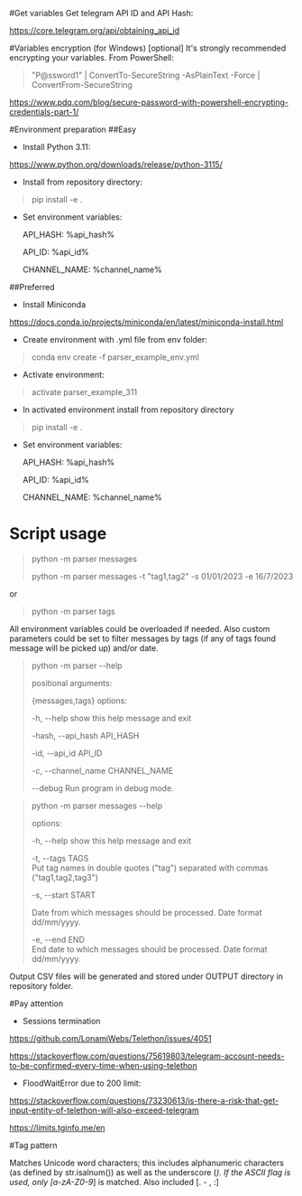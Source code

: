 #Get variables
Get telegram API ID and API Hash:

https://core.telegram.org/api/obtaining_api_id

#Variables encryption (for Windows) [optional]
It's strongly recommended encrypting your variables. From PowerShell:
> "P@ssword1" | ConvertTo-SecureString -AsPlainText -Force | ConvertFrom-SecureString

https://www.pdq.com/blog/secure-password-with-powershell-encrypting-credentials-part-1/

#Environment preparation
##Easy
- Install Python 3.11:

https://www.python.org/downloads/release/python-3115/

- Install from repository directory:

> pip install -e .
 
- Set environment variables:
  
  API_HASH: %api_hash%
  
  API_ID: %api_id%
  
  CHANNEL_NAME: %channel_name%


##Preferred
- Install Miniconda

https://docs.conda.io/projects/miniconda/en/latest/miniconda-install.html
  
- Create environment with .yml file from env folder:
> conda env create -f parser_example_env.yml

- Activate environment:
> activate parser_example_311
 
- In activated environment install from repository directory

> pip install -e .

- Set environment variables:
  
  API_HASH: %api_hash%
  
  API_ID: %api_id%
  
  CHANNEL_NAME: %channel_name%

# Script usage

> python -m parser messages
> 
> python -m parser messages -t "tag1,tag2" -s 01/01/2023 -e 16/7/2023

or
> python -m parser tags

All environment variables could be overloaded if needed.
Also custom parameters could be set to filter messages by tags (if any of tags found message will be picked up) and/or date.

>python -m parser --help
> 
>positional arguments:
>
> {messages,tags}
>options:
>
> -h, --help            show this help message and exit
 >
> -hash, --api_hash API_HASH
>
> -id, --api_id API_ID
> 
>  -c, --channel_name CHANNEL_NAME
>
>  --debug               Run program in debug mode.
 
 
>python -m parser messages --help
>
>options:
> 
>  -h, --help            show this help message and exit
>
>  -t, --tags TAGS  
> Put tag names in double quotes ("tag") separated with commas ("tag1,tag2,tag3")
>
>  -s, --start START
> 
>   Date from which messages should be processed. Date format dd/mm/yyyy.
>
>  -e, --end END     
> End date to which messages should be processed. Date format dd/mm/yyyy.


Output CSV files will be generated and stored under OUTPUT directory in repository folder.

#Pay attention
- Sessions termination

https://github.com/LonamiWebs/Telethon/issues/4051

https://stackoverflow.com/questions/75619803/telegram-account-needs-to-be-confirmed-every-time-when-using-telethon

- FloodWaitError due to 200 limit:

https://stackoverflow.com/questions/73230613/is-there-a-risk-that-get-input-entity-of-telethon-will-also-exceed-telegram

https://limits.tginfo.me/en

#Tag pattern

Matches Unicode word characters; this includes alphanumeric characters (as defined by str.isalnum()) as well as the underscore (_). If the ASCII flag is used, only [a-zA-Z0-9_] is matched.
Also included [. - , :]
